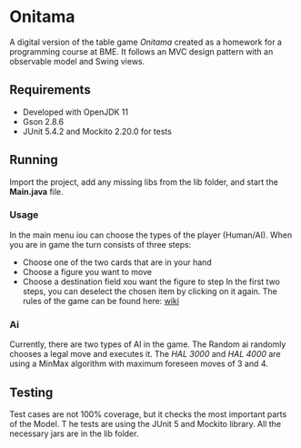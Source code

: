 # Onitama
A digital version of the table game *Onitama* created as a homework for a programming course at BME. 
It follows an MVC design pattern with an observable model and Swing views.

## Requirements
- Developed with OpenJDK 11
- Gson 2.8.6
- JUnit 5.4.2  and Mockito 2.20.0 for tests

## Running
Import the project, add any missing libs from the lib folder, and start the **Main.java** file.

### Usage
In the main menu íou can choose the types of the player (Human/AI).
When you are in game the turn consists of three steps:
- Choose one of the two cards that are in your hand
- Choose a figure you want to move
- Choose a destination field xou want the figure to step
In the first two steps, you can deselect the chosen item by clicking on it again.
The rules of the game can be found here: [wiki](https://en.wikipedia.org/wiki/Onitama)
### Ai
Currently, there are two types of AI in the game. The Random ai randomly chooses a legal move and executes it.
The *HAL 3000* and *HAL 4000* are using a MinMax algorithm with maximum foreseen moves
of 3 and 4.

## Testing
Test cases are not 100% coverage, but it checks the most important parts of the Model. T
he tests are using the JUnit 5 and Mockito library. 
All the necessary jars are in the lib folder.